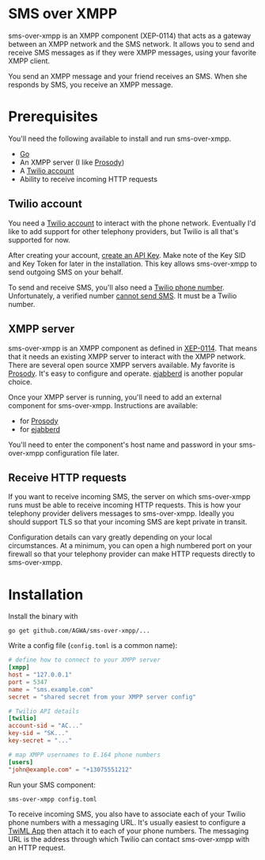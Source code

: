 # SMS over XMPP

sms-over-xmpp is an XMPP component (XEP-0114) that acts as a gateway
between an XMPP network and the SMS network.  It allows you to send
and receive SMS messages as if they were XMPP messages, using your
favorite XMPP client.

You send an XMPP message and your friend receives an SMS.  When she
responds by SMS, you receive an XMPP message.

# Prerequisites

You'll need the following available to install and run sms-over-xmpp.

  * [Go](https://golang.org/dl/)
  * An XMPP server (I like [Prosody](http://prosody.im/))
  * A [Twilio account](https://www.twilio.com/)
  * Ability to receive incoming HTTP requests

## Twilio account

You need a [Twilio account](https://www.twilio.com/) to interact with
the phone network.  Eventually I'd like to add support for other
telephony providers, but Twilio is all that's supported for now.

After creating your
account,
[create an API Key](https://www.twilio.com/console/sms/dev-tools/api-keys).
Make note of the Key SID and Key Token for later in the installation.
This key allows sms-over-xmpp to send outgoing SMS on your behalf.

To send and receive SMS, you'll also need
a
[Twilio phone number](https://www.twilio.com/console/phone-numbers/incoming).
Unfortunately, a verified
number
[cannot send SMS](https://support.twilio.com/hc/en-us/articles/223135427-What-s-the-difference-between-a-verified-phone-number-and-a-Twilio-phone-number-).
It must be a Twilio number.

## XMPP server

sms-over-xmpp is an XMPP component as defined
in [XEP-0114](http://xmpp.org/extensions/xep-0114.html).  That means
that it needs an existing XMPP server to interact with the XMPP
network.  There are several open source XMPP servers available.  My
favorite is [Prosody](http://prosody.im/).  It's easy to configure and
operate.  [ejabberd](https://www.ejabberd.im/) is another popular
choice.

Once your XMPP server is running, you'll need to add an external
component for sms-over-xmpp.  Instructions are available:

  * for [Prosody](http://prosody.im/doc/components#adding_an_external_component)
  * for [ejabberd](https://www.ejabberd.im/node/5134)

You'll need to enter the component's host name and password in your
sms-over-xmpp configuration file later.

## Receive HTTP requests

If you want to receive incoming SMS, the server on which sms-over-xmpp
runs must be able to receive incoming HTTP requests.  This is how your
telephony provider delivers messages to sms-over-xmpp.  Ideally you
should support TLS so that your incoming SMS are kept private in
transit.

Configuration details can vary greatly depending on your local
circumstances.  At a minimum, you can open a high numbered port on
your firewall so that your telephony provider can make HTTP requests
directly to sms-over-xmpp.

# Installation

Install the binary with

    go get github.com/AGWA/sms-over-xmpp/...

Write a config file (`config.toml` is a common name):

```toml
# define how to connect to your XMPP server
[xmpp]
host = "127.0.0.1"
port = 5347
name = "sms.example.com"
secret = "shared secret from your XMPP server config"

# Twilio API details
[twilio]
account-sid = "AC..."
key-sid = "SK..."
key-secret = "..."

# map XMPP usernames to E.164 phone numbers
[users]
"john@example.com" = "+13075551212"
```

Run your SMS component:

    sms-over-xmpp config.toml

To receive incoming SMS, you also have to associate each of your
Twilio phone numbers with a messaging URL.  It's usually easiest to
configure
a
[TwiML App](https://www.twilio.com/console/sms/dev-tools/twiml-apps/add) then
attach it to each of your phone numbers.  The messaging URL is the
address through which Twilio can contact sms-over-xmpp with an HTTP
request.
